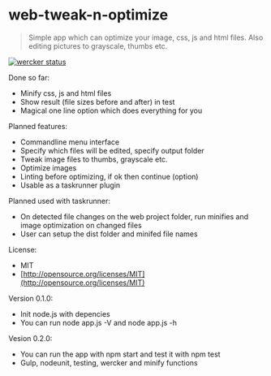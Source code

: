 web-tweak-n-optimize
====================
> Simple app which can optimize your image, css, js and html files. Also editing pictures to grayscale, thumbs etc.

[![wercker status](https://app.wercker.com/status/09ee66ec76d4aecbfd2d5c7adcd0e60f/m "wercker status")](https://app.wercker.com/project/bykey/09ee66ec76d4aecbfd2d5c7adcd0e60f)

Done so far:
- Minify css, js and html files
- Show result (file sizes before and after) in test
- Magical one line option which does everything for you

Planned features:
- Commandline menu interface
- Specify which files will be edited, specify output folder
- Tweak image files to thumbs, grayscale etc.
- Optimize images
- Linting before optimizing, if ok then continue (option)
- Usable as a taskrunner plugin

Planned used with taskrunner:
- On detected file changes on the web project folder, run minifies and image optimization on changed files
- User can setup the dist folder and minifed file names

License:
- MIT
- [http://opensource.org/licenses/MIT](http://opensource.org/licenses/MIT)

Version 0.1.0:
- Init node.js with depencies
- You can run node app.js -V and node app.js -h

Vesion 0.2.0:
- You can run the app with npm start and test it with npm test
- Gulp, nodeunit, testing, wercker and minify functions
